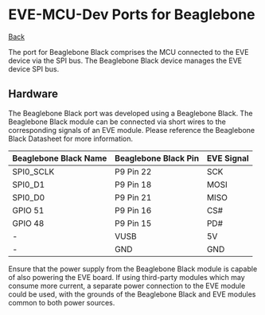 # EVE-MCU-Dev Ports for Beaglebone

[Back](../README.md)

The port for Beaglebone Black comprises the MCU connected to the EVE device via the SPI bus. The Beaglebone Black device manages the EVE device SPI bus. 

## Hardware

The Beaglebone Black port was developed using a Beaglebone Black. The Beaglebone Black module can be connected via short wires to the corresponding signals of an EVE module. Please reference the Beaglebone Black Datasheet for more information.

| Beaglebone Black Name | Beaglebone Black Pin | EVE Signal |
| --- | --- | --- |
| SPI0_SCLK | P9 Pin 22 | SCK |
| SPI0_D1 | P9 Pin 18 | MOSI |
| SPI0_D0 | P9 Pin 21 | MISO |
| GPIO 51 | P9 Pin 16 | CS# |
| GPIO 48 | P9 Pin 15 | PD# |
| - | VUSB | 5V |
| - | GND | GND |

Ensure that the power supply from the Beaglebone Black module is capable of also powering the EVE board. If using third-party modules which may consume more current, a separate power connection to the EVE module could be used, with the grounds of the Beaglebone Black and EVE modules common to both power sources.
